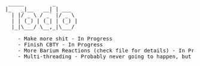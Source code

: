 <pre>

 _____         _       
|_   _|__   __| | ___  
  | |/ _ \ / _` |/ _ \ 
  | | (_) | (_| | (_) |
  |_|\___/ \__,_|\___/ 

	- Make more shit - In Progress
	- Finish CBTY - In Progress
	- More Barium Reactions (check file for details) - In Progress
	- Multi-threading - Probably never going to happen, but what the hell?

</pre>

